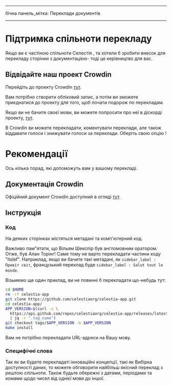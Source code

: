 - - -
бічна панель_мітка: Переклади  документів
- - -

# Підтримка спільноти перекладу

Якщо ви є частіною  спільноти Селестія , та хотили б зробити внесок для перекладу сторінки з документацією-  тоді це керівництво для вас.

## Відвідайте наш проект Crowdin

Перейдіть до проекту Crowdin [тут](https://crowdin.com/project/celestia-docs).

Вам потрібно створити обліковий запис, а потім ви зможете приєднатися до проекту для того, щоб почати подорож по перекладам.

Якщо ви не бачите своєї мови, ви можете попросити про неї в діскорді проекту, [тут](https://discord.gg/celestiacommunity).

В Crowdin ви можете перекладати, коментувати переклади, але також віддавати голоси і знижувати голоси за переклади. Оберіть свою опцію !

# Рекомендації

Ось кілька порад, які допоможуть вам у вашому перекладі.

## Документація Crowdin

Офіційний документ Crowdin доступний в огляді [тут](https://support.crowdin.com/online-editor).

## Інструкція

### Код

На деяких сторінках містяться метадані та комп'ютерний код.

Важливо пам"ятати, що Вільям Шекспір був англомовним оратором. Отже, був Алан Торінг! Саме тому не варто перекладати частини коду "itslef". Наприклад, якщо ви бачите такі метадані, як `sidebar_label : Привіт світ`, французький переклад буде `sidebar_label : Salut tout le monde`.

Візьмемо ще один приклад, ви не повинні б перекладати що-небудь тут:
```sh
cd $HOME
rm -rf celestia-app
git clone https://github.com/celestiaorg/celestia-app.git
cd celestia-app/
APP_VERSION=$(curl -s \
  https://api.github.com/repos/celestiaorg/celestia-app/releases/latest \
  | jq -r ".tag_name")
git checkout tags/$APP_VERSION -b $APP_VERSION
make install
```

Вам не потрібно перекладати URL-адреси на Вашу мову.

### Специфічні слова

Так як ви будете перекладаті інноваційні концепції, такі як Вибірка доступності даних, то можете обговорити найбільш якісний переклад з рештою спільноти. Також будьте обережні з датами, періодами та комами щодо чисел від однієї мови до іншої. 


